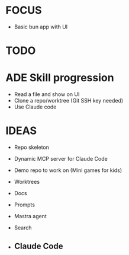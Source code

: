 # FOCUS
- Basic bun app with UI

# TODO

# ADE Skill progression
- Read a file and show on UI
- Clone a repo/worktree (Git SSH key needed)
- Use Claude code


# IDEAS
- Repo skeleton
- Dynamic MCP server for Claude Code
- Demo repo to work on (Mini games for kids)
- Worktrees
- Docs
- Prompts
- Mastra agent
- Search

- Claude Code
  -


